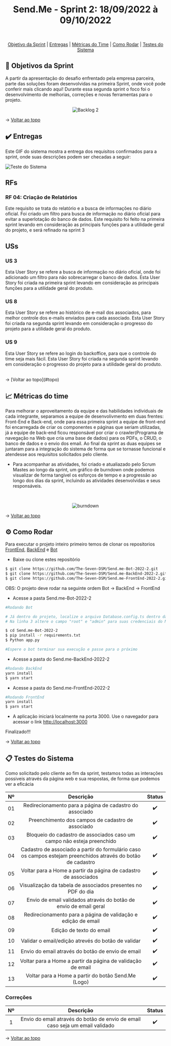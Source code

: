 
<h1 align="center"> Send.Me - Sprint 2: 18/09/2022 à 09/10/2022 </h1>

            
<br id="topo">
<p align="center">
    <a href="#objetivo">Objetivo da Sprint</a>  |  
    <a href="#entrega">Entregas</a>  |
    <a href="#metrica">Métricas do Time</a> |
    <a href="#como rodar">Como Rodar</a> |
    <a href="#testes">Testes do Sistema</a> 
</p>

<span id="objetivo">

## :dart: Objetivos da Sprint
A partir da apresentação do desafio enfrentado pela empresa parceira, parte das soluções foram desenvolvidas na primeira Sprint, onde você pode conferir mais clicando aqui! Durante essa segunda sprint o foco foi o desenvolvimento de melhorias, correções e novas ferramentas para o projeto. 

<div align="center">

![Backlog 2](https://user-images.githubusercontent.com/101061910/194674948-f7b5ebfe-8052-4e0e-a978-96794056d697.jpg)

</div>

→ [Voltar ao topo](#topo)

<span id="entrega">

## :heavy_check_mark: Entregas

Este GIF do sistema mostra a entrega dos requisitos confirmados para a sprint, onde suas descrições podem ser checadas a seguir:
    
![Teste do Sistema](https://user-images.githubusercontent.com/92696799/190957283-b059e1aa-37c6-4345-a721-5e34b67e207e.gif)

<h2>RFs</h2>

### RF 04: Criação de Relatórios
Este requisito se trata do relatório e a busca de informações no diário oficial. Foi criado um filtro para busca de informação no diário oficial para evitar a superlotação do banco de dados. Este requisito foi feito na primeira sprint levando em consideração as principais funções para a utilidade geral do projeto, e será refinado na sprint 3

<h2>USs</h2>

### US 3
Esta User Story se refere a busca de informação no diário oficial, onde foi adicionado um filtro para não sobrecarregar o banco de dados. Esta User Story foi criada na primeira sprint levando em consideração as principais funções para a utilidade geral do produto.

### US 8
Esta User Story se refere ao histórico de e-mail dos associados, para melhor controle dos e-mails enviados para cada associado. Esta User Story foi criada na segunda sprint levando em consideração o progresso do projeto para a utilidade geral do produto.

### US 9
Esta User Story se refere ao login do backoffice, para que o controle do time seja mais fácil. Esta User Story foi criada na segunda sprint levando em consideração o progresso do projeto para a utilidade geral do produto.

<br>
→ [Voltar ao topo](#topo)

<span id="metrica">

## :chart_with_upwards_trend: Métricas do time
Para melhorar o aproveitamento da equipe e das habilidades individuais de cada integrante, separamos a equipe de desenvolivmento em duas frentes: Front-End e Back-end, onde para essa primeira sprint a equipe de front-end foi encarregada de criar os componentes e páginas que seriam utilizadas, já a equipe de back-end ficou responsável por criar o crawler(Programa de navegação na Web que cria uma base de dados) para os PDFs, o CRUD, o banco de dados e o envio dos email. Ao final da sprint as duas equipes se juntaram para a integração do sistema de forma que se tornasse funcional e atendesse aos requisitos solicitados pelo cliente.

- Para acompanhar as atividades, foi criado e atualiazado pelo Scrum Mastes ao longo da sprint, um gráfico de burndown onde podemos visualizar de forma tangivel os esforços de tempo e a progressão ao longo dos dias da sprint, incluindo as atividades desenvolvidas e seus responsáveis.

<br>
<div align="center">
            
![burndown](https://user-images.githubusercontent.com/101061910/190930471-4b8b8c8a-bb27-4eaa-867a-b14f37a05276.jpg)

</div>
    
→ [Voltar ao topo](#topo)

<span id="como rodar">

## :gear: Como Rodar

Para executar o projeto inteiro primeiro temos de clonar os repositorios [FrontEnd](https://github.com/The-Seven-DSM/Send.me-FrontEnd-2022-2), [BackEnd](https://github.com/The-Seven-DSM/Send.me-BackEnd-2022-2) e [Bot](https://github.com/The-Seven-DSM/Send.me-Bot-2022-2)


- Baixe ou clone estes repositório
```bash
$ git clone https://github.com/The-Seven-DSM/Send.me-Bot-2022-2.git
$ git clone https://github.com/The-Seven-DSM/Send.me-BackEnd-2022-2.git
$ git clone https://github.com/The-Seven-DSM/Send.me-FrontEnd-2022-2.git
```

OBS: O projeto deve rodar na seguinte ordem Bot -> BackEnd -> FrontEnd

- Acesse a pasta Send.me-Bot-2022-2 
```bash
#Rodando Bot

# Já dentro do projeto, localize o arquivo Database.config.ts dentro da pasta config 
# Na linha 3 altere o campo "root" e "admin" para suas credenciais do MySQL

$ cd Send.me-Bot-2022-2
$ pip install -r requirements.txt
$ Python app.py

#Espere o bot terminar sua execução e passe para o próximo 
```

- Acesse a pasta do Send.me-BackEnd-2022-2
```bash
#Rodando BackEnd
yarn install
$ yarn start
```

- Acesse a pasta do Send.me-FrontEnd-2022-2
```bash
#Rodando FrontEnd
yarn install
$ yarn start
```

- A aplicação iniciará localmente na porta 3000. Use o navegador para acessar o link [http://localhost:3000](http://localhost:3000)

Finalizado!!!

→ [Voltar ao topo](#topo)

<span id="testes">

## :clipboard: Testes do Sistema

Como solicitado pelo cliente ao fim da sprint, testamos todas as interações possiveis através da página web e sua respostas, de forma que podemos ver a eficácia

<div align="center">
    
| Nº | Descrição | Status |
|:--:|:----------:|:----------------:|
| 01 | Redirecionamento para a página de cadastro do associado | ✔️ | 
| 02 | Preenchimento dos campos de cadastro de associado | ✔️ | 
| 03 | Bloqueio do cadastro de associados caso um campo não esteja preenchido | ✔️ | 
| 04 | Cadastro de associado a partir do formulário caso os campos estejam preenchidos através do botão de cadastro| ✔️ |
| 05 | Voltar para a Home a partir da página de cadastro de associados  | ✔️ | 
| 06 | Visualização da tabela de associados presentes no PDF do dia | ✔️ | 
| 07 | Envio de email validados através do botão de envio de email geral  | ✔️ |
| 08 | Redirecionamento para a página de validação e edição de email | ✔️ |
| 09 | Edição de texto do email  | ✔️ |
| 10 | Validar o email/edição atrevés do botão de validar  | ✔️ |
| 11 | Envio do email através do botão de envio de email   | ✔️ |
| 12 | Voltar para a Home a partir da página de validação de email  | ✔️ |
| 13 | Voltar para a Home a partir do botão Send.Me (Logo)  | ✔️ | 

</div>

### Correções

<div align="center">

| Nº | Descrição | Status |
|:--:|:----------:|:----------------:|
| 1 | Envio do email através do botão de envio de email caso seja um email validado  | ✔️ |

 </div> 
 
→ [Voltar ao topo](#topo)
